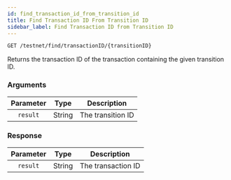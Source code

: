 ```yaml
---
id: find_transaction_id_from_transition_id
title: Find Transaction ID From Transition ID
sidebar_label: Find Transaction ID from Transition ID
---
```


```bash title=ENDPOINT
GET /testnet/find/transactionID/{transitionID}
```

Returns the transaction ID of the transaction containing the given transition ID.

### Arguments

| Parameter |  Type  |    Description    |
|:---------:|:------:|:-----------------:|
| `result`  | String | The transition ID |

### Response

| Parameter |  Type  |    Description     |
|:---------:|:------:|:------------------:|
| `result`  | String | The transaction ID |
